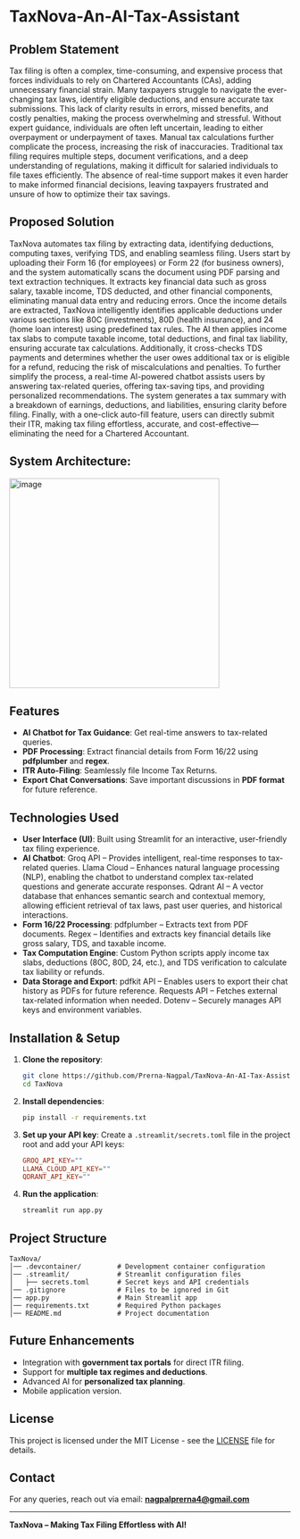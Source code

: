 # TaxNova-An-AI-Tax-Assistant
## Problem Statement
Tax filing is often a complex, time-consuming, and expensive process that forces individuals to rely on Chartered Accountants (CAs), adding unnecessary financial strain. Many taxpayers struggle to navigate the ever-changing tax laws, identify eligible deductions, and ensure accurate tax submissions. This lack of clarity results in errors, missed benefits, and costly penalties, making the process overwhelming and stressful. Without expert guidance, individuals are often left uncertain, leading to either overpayment or underpayment of taxes.
Manual tax calculations further complicate the process, increasing the risk of inaccuracies. Traditional tax filing requires multiple steps, document verifications, and a deep understanding of regulations, making it difficult for salaried individuals to file taxes efficiently. The absence of real-time support makes it even harder to make informed financial decisions, leaving taxpayers frustrated and unsure of how to optimize their tax savings.
## Proposed Solution
TaxNova automates tax filing by extracting data, identifying deductions, computing taxes, verifying TDS, and enabling seamless filing. Users start by uploading their Form 16 (for employees) or Form 22 (for business owners), and the system automatically scans the document using PDF parsing and text extraction techniques. It extracts key financial data such as gross salary, taxable income, TDS deducted, and other financial components, eliminating manual data entry and reducing errors.
Once the income details are extracted, TaxNova intelligently identifies applicable deductions under various sections like 80C (investments), 80D (health insurance), and 24 (home loan interest) using predefined tax rules. The AI then applies income tax slabs to compute taxable income, total deductions, and final tax liability, ensuring accurate tax calculations. Additionally, it cross-checks TDS payments and determines whether the user owes additional tax or is eligible for a refund, reducing the risk of miscalculations and penalties.
To further simplify the process, a real-time AI-powered chatbot assists users by answering tax-related queries, offering tax-saving tips, and providing personalized recommendations. The system generates a tax summary with a breakdown of earnings, deductions, and liabilities, ensuring clarity before filing. Finally, with a one-click auto-fill feature, users can directly submit their ITR, making tax filing effortless, accurate, and cost-effective—eliminating the need for a Chartered Accountant.
## System Architecture:
<img width="376" alt="image" src="https://github.com/user-attachments/assets/d1ef01b5-67c7-4ddc-86c1-7fc422a42b61" />

## Features
- **AI Chatbot for Tax Guidance**: Get real-time answers to tax-related queries.
- **PDF Processing**: Extract financial details from Form 16/22 using **pdfplumber** and **regex**.
- **ITR Auto-Filing**: Seamlessly file Income Tax Returns.
- **Export Chat Conversations**: Save important discussions in **PDF format** for future reference.

## Technologies Used
- **User Interface (UI)**:
Built using Streamlit for an interactive, user-friendly tax filing experience.
- **AI Chatbot**:
Groq API – Provides intelligent, real-time responses to tax-related queries.
Llama Cloud – Enhances natural language processing (NLP), enabling the chatbot to understand complex tax-related questions and generate accurate responses.
Qdrant AI – A vector database that enhances semantic search and contextual memory, allowing efficient retrieval of tax laws, past user queries, and historical interactions.
 - **Form 16/22 Processing**:
pdfplumber – Extracts text from PDF documents.
Regex – Identifies and extracts key financial details like gross salary, TDS, and taxable income.
- **Tax Computation Engine**:
Custom Python scripts apply income tax slabs, deductions (80C, 80D, 24, etc.), and TDS verification to calculate tax liability or refunds.
- **Data Storage and Export**:
pdfkit API – Enables users to export their chat history as PDFs for future reference.
Requests API – Fetches external tax-related information when needed.
Dotenv – Securely manages API keys and environment variables.

## Installation & Setup
1. **Clone the repository**:
   ```bash
   git clone https://github.com/Prerna-Nagpal/TaxNova-An-AI-Tax-Assistant.git
   cd TaxNova
   ```
2. **Install dependencies**:
   ```bash
   pip install -r requirements.txt
   ```
3. **Set up your API key**:
   Create a `.streamlit/secrets.toml` file in the project root and add your API keys:
   ```toml
   GROQ_API_KEY=""
   LLAMA_CLOUD_API_KEY=""
   QDRANT_API_KEY=""
   ```
4. **Run the application**:
   ```bash
   streamlit run app.py
   ```

## Project Structure
```
TaxNova/
│── .devcontainer/         # Development container configuration
│── .streamlit/            # Streamlit configuration files
│   ├── secrets.toml       # Secret keys and API credentials
│── .gitignore             # Files to be ignored in Git
│── app.py                 # Main Streamlit app
│── requirements.txt       # Required Python packages
│── README.md              # Project documentation
```

## Future Enhancements
- Integration with **government tax portals** for direct ITR filing.
- Support for **multiple tax regimes and deductions**.
- Advanced AI for **personalized tax planning**.
- Mobile application version.

## License
This project is licensed under the MIT License - see the [LICENSE](LICENSE) file for details.

## Contact
For any queries, reach out via email: **nagpalprerna4@gmail.com**

---
**TaxNova – Making Tax Filing Effortless with AI!** 
